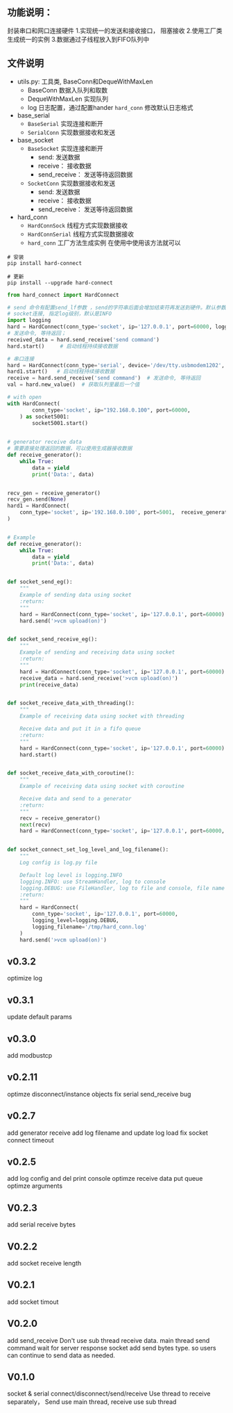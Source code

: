 
## 功能说明：
封装串口和网口连接硬件
1.实现统一的发送和接收接口， 阻塞接收
2.使用工厂类生成统一的实例
3.数据通过子线程放入到FIFO队列中


## 文件说明
- utils.py: 工具类, BaseConn和DequeWithMaxLen
  - BaseConn 数据入队列和取数
  - DequeWithMaxLen  实现队列
  - log 日志配置，通过配置hander `hard_conn` 修改默认日志格式
- base_serial
    - `BaseSerial` 实现连接和断开
    - `SerialConn` 实现数据接收和发送
- base_socket
    - `BaseSocket` 实现连接和断开
        - send: 发送数据
        - receive： 接收数据
        - send_receive： 发送等待返回数据
    - `SocketConn` 实现数据接收和发送
        - send: 发送数据
        - receive： 接收数据
        - send_receive： 发送等待返回数据
- hard_conn
    - `HardConnSock` 线程方式实现数据接收
    - `HardConnSerial` 线程方式实现数据接收
    - `hard_conn` 工厂方法生成实例  在使用中使用该方法就可以

```shell
# 安装
pip install hard-connect

# 更新
pip install --upgrade hard-connect
```

```python 
from hard_connect import HardConnect

# send 命令有配置send_lf参数 ，send的字符串后面会增加结束符再发送到硬件。默认参数是\r\n
# socket连接, 指定log级别，默认是INFO
import logging
hard = HardConnect(conn_type='socket', ip='127.0.0.1', port=60000, logging_level=logging.DEBUG)
# 发送命令, 等待返回； 
received_data = hard.send_receive('send command')  
hard.start()     # 启动线程持续接收数据

# 串口连接
hard = HardConnect(conn_type='serial', device='/dev/tty.usbmodem1202', baud_rate=115200)
hard1.start()   # 启动线程持续接收数据
receive = hard.send_receive('send command')  # 发送命令, 等待返回
val = hard.new_value()  # 获取队列里最后一个值

# with open
with HardConnect(
        conn_type='socket', ip="192.168.0.100", port=60000, 
    ) as socket5001:
        socket5001.start()
    

# generator receive data
# 需要直接处理返回的数据，可以使用生成器接收数据
def receive_generator():
    while True:
        data = yield
        print('Data:', data)


recv_gen = receive_generator()
recv_gen.send(None)
hard1 = HardConnect(
    conn_type='socket', ip='192.168.0.100', port=5001,  receive_generator=recv_gen
)


# Example
def receive_generator():
    while True:
        data = yield
        print('Data:', data)


def socket_send_eg():
    """
    Example of sending data using socket
    :return:
    """
    hard = HardConnect(conn_type='socket', ip='127.0.0.1', port=60000)
    hard.send('>vcm upload(on)')


def socket_send_receive_eg():
    """
    Example of sending and receiving data using socket
    :return:
    """
    hard = HardConnect(conn_type='socket', ip='127.0.0.1', port=60000)
    receive_data = hard.send_receive('>vcm upload(on)')
    print(receive_data)


def socket_receive_data_with_threading():
    """
    Example of receiving data using socket with threading

    Receive data and put it in a fifo queue
    :return:
    """
    hard = HardConnect(conn_type='socket', ip='127.0.0.1', port=60000)
    hard.start()


def socket_receive_data_with_coroutine():
    """
    Example of receiving data using socket with coroutine

    Receive data and send to a generator
    :return:
    """
    recv = receive_generator()
    next(recv)
    hard = HardConnect(conn_type='socket', ip='127.0.0.1', port=60000, receive_generator=recv)


def socket_connect_set_log_level_and_log_filename():
    """
    Log config is log.py file

    Default log level is logging.INFO
    logging.INFO: use StreamHandler, log to console
    logging.DEBUG: use FileHandler, log to file and console, file name is hard_connect.log in the current directory
    :return:
    """
    hard = HardConnect(
        conn_type='socket', ip='127.0.0.1', port=60000,
        logging_level=logging.DEBUG,
        logging_filename='/tmp/hard_conn.log'
    )
    hard.send('>vcm upload(on)')
```
## v0.3.2
optimize log

## v0.3.1 
update default params

## v0.3.0
add modbustcp

## v0.2.11
optimze disconnect/instance objects
fix serial send_receive bug


## v0.2.7
add generator receive
add log filename and update log load
fix socket connect timeout

## v0.2.5
add log config and del print console
optimze receive data put queue
optimze arguments

## V0.2.3
add serial receive bytes

## V0.2.2
add socket receive length

## V0.2.1
add socket timout


## V0.2.0
add send_receive  Don't use sub thread receive data. main thread send command wait for server response
socket add send bytes type. so users can continue to send data as needed.

## V0.1.0
socket & serial connect/disconnect/send/receive
Use thread to receive separately， Send use main thread, receive use sub thread